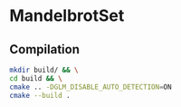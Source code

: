 # MandelbrotSet

## Compilation

```bash
mkdir build/ && \
cd build && \
cmake .. -DGLM_DISABLE_AUTO_DETECTION=ON
cmake --build .
```
